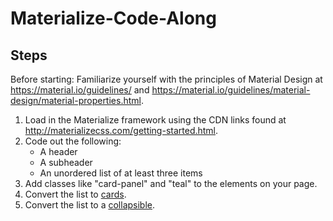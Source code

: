 # Materialize-Code-Along

## Steps

Before starting: Familiarize yourself with the principles of Material Design at https://material.io/guidelines/ and https://material.io/guidelines/material-design/material-properties.html.

1. Load in the Materialize framework using the CDN links found at http://materializecss.com/getting-started.html.
2. Code out the following:
   * A header
   * A subheader
   * An unordered list of at least three items
3. Add classes like "card-panel" and "teal" to the elements on your page.
4. Convert the list to [cards](http://materializecss.com/cards.html).
5. Convert the list to a [collapsible](http://materializecss.com/collapsible.html).
